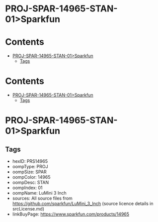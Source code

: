 
PROJ-SPAR-14965-STAN-01>Sparkfun
================================

Contents
========

* [PROJ-SPAR-14965-STAN-01>Sparkfun](#proj-spar-14965-stan-01sparkfun)
	* [Tags](#tags)

Contents
========

* [PROJ-SPAR-14965-STAN-01>Sparkfun](#proj-spar-14965-stan-01sparkfun)
	* [Tags](#tags)

# PROJ-SPAR-14965-STAN-01>Sparkfun

## Tags

- hexID: PRS14965
- oompType: PROJ
- oompSize: SPAR
- oompColor: 14965
- oompDesc: STAN
- oompIndex: 01
- oompName: LuMini 3 Inch
- sources: All source files from https://github.com/sparkfun/LuMini_3_Inch (source licence details in srcLicense.md)
- linkBuyPage: https://www.sparkfun.com/products/14965
